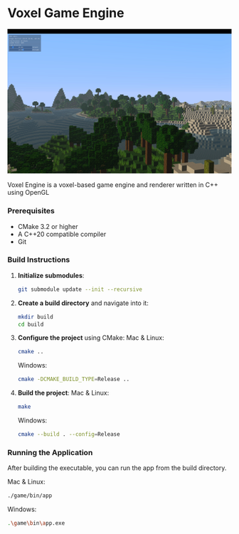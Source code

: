 # Voxel Game Engine
![Voxel Game Engine](img/img.jpeg)

Voxel Engine is a voxel-based game engine and renderer written in C++ using OpenGL

### Prerequisites
- CMake 3.2 or higher
- A C++20 compatible compiler
- Git

### Build Instructions
1. **Initialize submodules**:
    ```bash
    git submodule update --init --recursive
    ```

2. **Create a build directory** and navigate into it:
    ```bash
    mkdir build
    cd build
    ```

3. **Configure the project** using CMake:
    Mac & Linux:
    ```bash
    cmake ..
    ```
    Windows:
    ```bash
    cmake -DCMAKE_BUILD_TYPE=Release ..
    ```

4. **Build the project**:
    Mac & Linux:
    ```bash
    make
    ```
    Windows:
    ```bash
    cmake --build . --config=Release
    ```

### Running the Application
After building the executable, you can run the app from the build directory.

Mac & Linux:
```bash
./game/bin/app
```

Windows:
```bash
.\game\bin\app.exe
```
